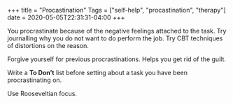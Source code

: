 +++
title = "Procastination"
Tags = ["self-help", "procastination", "therapy"]
date = 2020-05-05T22:31:31-04:00
+++

You procrastinate because of the negative feelings attached to the task.
Try journalling why you do not want to do perform the job. Try CBT techniques of distortions on the reason.

Forgive yourself for previous procrastinations. Helps you get rid of the guilt.

Write a **To Don’t** list before setting about a task you have been procrastinating on. 

Use Rooseveltian focus.
